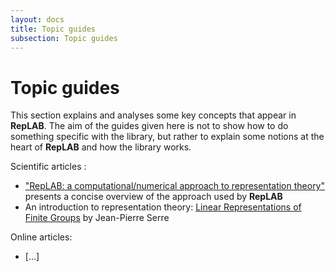 ```yaml
---
layout: docs
title: Topic guides
subsection: Topic guides
---
```


# Topic guides

This section explains and analyses some key concepts that appear in **RepLAB**. The aim of the guides given here is not to show how to do something specific with the library, but rather to explain some notions at the heart of **RepLAB** and how the library works.

Scientific articles :
 - ["RepLAB: a computational/numerical approach to representation theory"](https://arxiv.org/abs/1911.09154) presents a concise overview of the approach used by **RepLAB**
 - An introduction to representation theory: [Linear Representations of Finite Groups](https://link.springer.com/book/10.1007/978-1-4684-9458-7) by Jean-Pierre Serre

Online articles:
 - [...]
